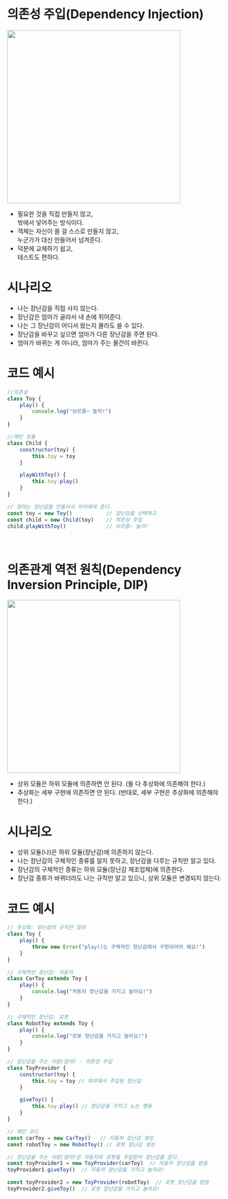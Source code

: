 # 의존성 주입(Dependency Injection)
<img src="https://github.com/user-attachments/assets/6133ba73-bdec-492d-8995-a492f6776119" width="400"/> <br>
- 필요한 것을 직접 만들지 않고, <br>
  밖에서 넣어주는 방식이다. <br>
- 객체는 자신이 쓸 걸 스스로 만들지 않고, <br>
  누군가가 대신 만들어서 넘겨준다. <br>
- 덕분에 교체하기 쉽고, <br>
  테스트도 편하다. <br>

# 시나리오
- 나는 장난감을 직접 사지 않는다.
- 장난감은 엄마가 골라서 내 손에 쥐어준다.
- 나는 그 장난감이 어디서 왔는지 몰라도 쓸 수 있다.
- 장난감을 바꾸고 싶으면 엄마가 다른 장난감을 주면 된다.
- 엄마가 바뀌는 게 아니라, 엄마가 주는 물건이 바뀐다.

# 코드 예시
```javascript
//의존성
class Toy {
    play() {
        console.log("브르릉~ 놀자!")
    }
}

//메인 모듈
class Child {
    constructor(toy) {
        this.toy = toy
    }

    playWithToy() {
        this.toy.play()
    }
}

// 엄마는 장난감을 만들어서 아이에게 준다.
const toy = new Toy()           // 장난감을 선택하고
const child = new Child(toy)    // 의존성 주입
child.playWithToy()             // 브르릉~ 놀자!
```
<br>

# 의존관계 역전 원칙(Dependency Inversion Principle, DIP) 
<img src="https://github.com/user-attachments/assets/be03c867-dcee-460b-ada2-adf0d30d49da" width="400"/>  <br>
- 상위 모듈은 하위 모듈에 의존하면 안 된다.
(둘 다 추상화에 의존해야 한다.)
- 추상화는 세부 구현에 의존하면 안 된다.
(반대로, 세부 구현은 추상화에 의존해야 한다.)

# 시나리오
- 상위 모듈(나)은 하위 모듈(장난감)에 의존하지 않는다.
- 나는 장난감의 구체적인 종류를 알지 못하고, 장난감을 다루는 규칙만 알고 있다.
- 장난감의 구체적인 종류는 하위 모듈(장난감 제조업체)에 의존한다. 
- 장난감 종류가 바뀌더라도 나는 규칙만 알고 있으니, 상위 모듈은 변경되지 않는다.

# 코드 예시
```javascript
// 추상화: 장난감의 규칙만 정의
class Toy {
    play() {
        throw new Error("play()는 구체적인 장난감에서 구현되어야 해요!")
    }
}

// 구체적인 장난감: 자동차
class CarToy extends Toy {
    play() {
        console.log("자동차 장난감을 가지고 놀아요!")
    }
}

// 구체적인 장난감: 로봇
class RobotToy extends Toy {
    play() {
        console.log("로봇 장난감을 가지고 놀아요!")
    }
}

// 장난감을 주는 사람(엄마) - 의존성 주입
class ToyProvider {
    constructor(toy) {
        this.toy = toy // 외부에서 주입된 장난감
    }

    giveToy() {
        this.toy.play() // 장난감을 가지고 노는 행동
    }
}

// 메인 코드
const carToy = new CarToy()   // 자동차 장난감 생성
const robotToy = new RobotToy() // 로봇 장난감 생성

// 장난감을 주는 사람(엄마)은 자동차와 로봇을 주입받아 장난감을 준다.
const toyProvider1 = new ToyProvider(carToy)  // 자동차 장난감을 받음
toyProvider1.giveToy()  // 자동차 장난감을 가지고 놀아요!

const toyProvider2 = new ToyProvider(robotToy)  // 로봇 장난감을 받음
toyProvider2.giveToy()  // 로봇 장난감을 가지고 놀아요!
```
